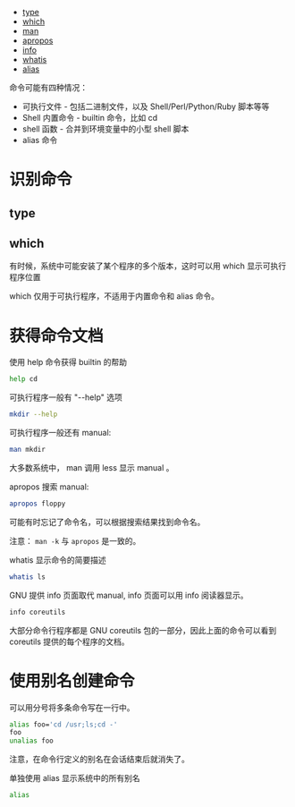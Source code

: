 * [type](/Shell/type.md)
* [which](/Shell/which.md)
* [man](/Shell/man.md)
* [apropos](/Shell/apropos.md)
* [info](/Shell/info.md)
* [whatis](/Shell/whatis.md)
* [alias](/Shell/alias.md)

命令可能有四种情况：

* 可执行文件 - 包括二进制文件，以及 Shell/Perl/Python/Ruby 脚本等等
* Shell 内置命令 - builtin 命令，比如 cd
* shell 函数 - 合并到环境变量中的小型 shell 脚本
* alias 命令

# 识别命令

## type

## which

有时候，系统中可能安装了某个程序的多个版本，这时可以用 which 显示可执行程序位置

which 仅用于可执行程序，不适用于内置命令和 alias 命令。

# 获得命令文档

使用 help 命令获得 builtin 的帮助

```bash
help cd
```

可执行程序一般有 "--help" 选项

```bash
mkdir --help
```

可执行程序一般还有 manual:

```bash
man mkdir
```

大多数系统中， man 调用 less 显示 manual 。

apropos 搜索 manual:

```bash
apropos floppy
```

可能有时忘记了命令名，可以根据搜索结果找到命令名。

注意： `man -k` 与 `apropos` 是一致的。

whatis 显示命令的简要描述

```bash
whatis ls
```

GNU 提供 info 页面取代 manual, info 页面可以用 info 阅读器显示。

```bash
info coreutils
```

大部分命令行程序都是 GNU coreutils 包的一部分，因此上面的命令可以看到 coreutils 提供的每个程序的文档。

# 使用别名创建命令

可以用分号将多条命令写在一行中。

```bash
alias foo='cd /usr;ls;cd -'
foo
unalias foo
```

注意，在命令行定义的别名在会话结束后就消失了。

单独使用 alias 显示系统中的所有别名

```bash
alias
```



